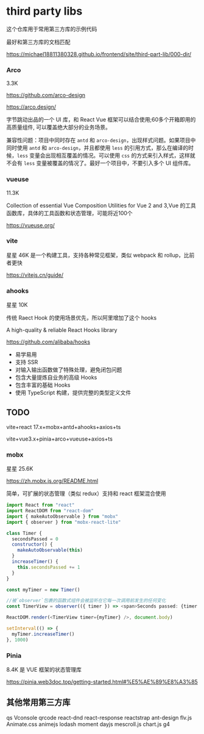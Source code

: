 # third party libs

这个仓库用于常用第三方库的示例代码

最好和第三方库的文档匹配

https://michael18811380328.github.io/frontend/site/third-part-lib/000-dir/

### Arco

3.3K

https://github.com/arco-design

https://arco.design/

字节跳动出品的一个 UI 库，和 React Vue 框架可以结合使用;60多个开箱即用的高质量组件, 可以覆盖绝大部分的业务场景。

兼容性问题：项目中同时存在 `antd` 和 `arco-design`，出现样式问题。如果项目中同时使用 `antd` 和 `arco-design`，并且都使用 `less` 的引用方式，那么在编译的时候，`less` 变量会出现相互覆盖的情况。可以使用 `css` 的方式来引入样式，这样就不会有 `less` 变量被覆盖的情况了。最好一个项目中，不要引入多个 UI 组件库。

### vueuse

11.3K

Collection of essential Vue Composition Utilities for Vue 2 and 3,Vue 的工具函数库，具体的工具函数和状态管理，可能将近100个

https://vueuse.org/

### vite

星星 46K 是一个构建工具，支持各种常见框架，类似 webpack 和 rollup，比前者更快

https://vitejs.cn/guide/

### ahooks

星星 10K

传统 Raect Hook 的使用场景优先，所以阿里增加了这个 hooks

A high-quality & reliable React Hooks library

https://github.com/alibaba/hooks

- 易学易用
- 支持 SSR
- 对输入输出函数做了特殊处理，避免闭包问题
- 包含大量提炼自业务的高级 Hooks
- 包含丰富的基础 Hooks
- 使用 TypeScript 构建，提供完整的类型定义文件











## TODO

vite+react 17.x+mobx+antd+ahooks+axios+ts

vite+vue3.x+pinia+arco+vueuse+axios+ts

### mobx

星星 25.6K

https://zh.mobx.js.org/README.html

简单，可扩展的状态管理（类似 redux）支持和 react 框架混合使用

~~~js
import React from "react"
import ReactDOM from "react-dom"
import { makeAutoObservable } from "mobx"
import { observer } from "mobx-react-lite"

class Timer {
  secondsPassed = 0
  constructor() {
    makeAutoObservable(this)
  }
  increaseTimer() {
    this.secondsPassed += 1
  }
}

const myTimer = new Timer()

//被`observer`包裹的函数式组件会被监听在它每一次调用前发生的任何变化
const TimerView = observer(({ timer }) => <span>Seconds passed: {timer.secondsPassed}</span>)

ReactDOM.render(<TimerView timer={myTimer} />, document.body)

setInterval(() => {
  myTimer.increaseTimer()
}, 1000)
~~~

### Pinia 

8.4K 是 VUE 框架的状态管理库

https://pinia.web3doc.top/getting-started.html#%E5%AE%89%E8%A3%85







## 其他常用第三方库

qs
Vconsole
qrcode
react-dnd
react-response
reactstrap
ant-design
flv.js
Animate.css
animejs
lodash
moment
dayjs
mescroll.js
chart.js
g4

